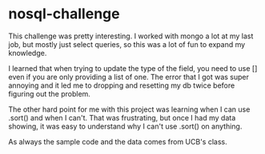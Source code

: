 # nosql-challenge

This challenge was pretty interesting. I worked with mongo a lot at my last job, but mostly just select queries, so this was a lot of fun to expand my knowledge.

I learned that when trying to update the type of the field, you need to use [] even if you are only providing a list of one. The error that I got was super annoying and it led me to dropping and resetting my db twice before figuring out the problem.

The other hard point for me with this project was learning when I can use .sort() and when I can't. That was frustrating, but once I had my data showing, it was easy to understand why I can't use .sort() on anything.

As always the sample code and the data comes from UCB's class.